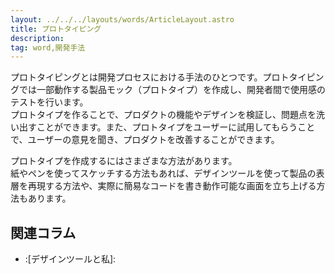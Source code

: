 ```yaml
---
layout: ../../../layouts/words/ArticleLayout.astro
title: プロトタイピング
description:
tag: word,開発手法
---
```


プロトタイピングとは開発プロセスにおける手法のひとつです。プロトタイピングでは一部動作する製品モック（プロトタイプ）を作成し、開発者間で使用感のテストを行います。  
プロトタイプを作ることで、プロダクトの機能やデザインを検証し、問題点を洗い出すことができます。また、プロトタイプをユーザーに試用してもらうことで、ユーザーの意見を聞き、プロダクトを改善することができます。

プロトタイプを作成するにはさまざまな方法があります。  
紙やペンを使ってスケッチする方法もあれば、デザインツールを使って製品の表層を再現する方法や、実際に簡易なコードを書き動作可能な画面を立ち上げる方法もあります。

## 関連コラム

- :[デザインツールと私]:
